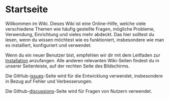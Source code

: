 # Startseite

Willkommen im Wiki. Dieses Wiki ist eine Online-Hilfe, welche viele verschiedene Themen wie häufig gestellte Fragen, mögliche Probleme, Verwendung, Einrichtung und vieles mehr abdeckt. Das hier solltest du lesen, wenn du wissen möchtest wie es funktioniert, insbesondere wie man es installiert, konfiguriert und verwendet.

Wenn du ein neuer Benutzer bist, empfehlen wir dir mit dem Leitfaden zur [Installation](https://install-isobus-environment-docs.readthedocs.io/de/latest/Installation.html) anzufangen. Alle anderen relevanten Wiki-Seiten findest du in unserer Seitenleiste, auf der rechten Seite des Bildschirms.

Die GitHub-[issues](https://github.com/Meisterschulen-am-Ostbahnhof-Munchen/Install-ISOBUS-Environment-docs/issues)\-Seite wird für die Entwicklung verwendet, insbesondere in Bezug auf Fehler und Verbesserungen.

Die Github-[discussions](https://github.com/Meisterschulen-am-Ostbahnhof-Munchen/Install-ISOBUS-Environment-docs/discussions)\-Seite wird für Fragen von Nutzern verwendet.
